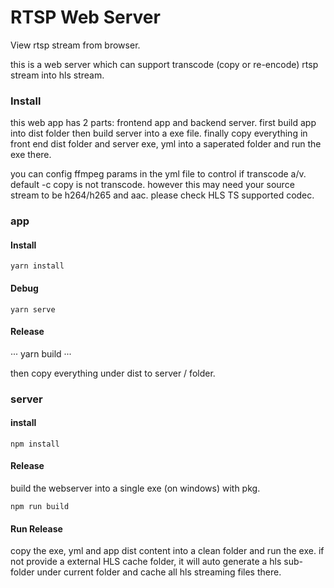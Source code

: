 # RTSP Web Server

View rtsp stream from browser.

this is a web server which can support transcode (copy or re-encode) rtsp stream into hls stream.

### Install

this web app has 2 parts: frontend app and backend server. first build app into dist folder then build server into a exe file. finally copy everything in front end dist folder and server exe, yml into a saperated folder and run the exe there.

you can config ffmpeg params in the yml file to control if transcode a/v. default -c copy is not transcode. however this may need your source stream to be h264/h265 and aac. please check HLS TS supported codec.

### app

#### Install

```
yarn install
```

#### Debug

```
yarn serve
```

#### Release

···
yarn build
···

then copy everything under dist to server / folder.

### server

#### install

```
npm install
```

#### Release 

build the webserver into a single exe (on windows) with pkg.

```
npm run build
```

#### Run Release

copy the exe, yml and app dist content into a clean folder and run the exe. if not provide a external HLS cache folder, it will auto generate a hls sub-folder under current folder and cache all hls streaming files there.
